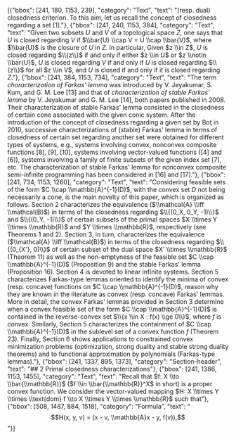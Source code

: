 [{"bbox": [241, 180, 1153, 239], "category": "Text", "text": "(resp. dual) closedness criterion. To this aim, let us recall the concept of closedness regarding a set [1]."}, {"bbox": [241, 240, 1153, 384], "category": "Text", "text": "Given two subsets $U$ and $V$ of a topological space $Z$, one says that $U$ is closed regarding $V$ if $\\bar{U} \\cap V = U \\cap \\bar{V}$, where $\\bar{U}$ is the closure of $U$ in $Z$. In particular, Given $z \\in Z$, $U$ is closed regarding $\\{z\\}$ if and only if either $z \\in U$ or $z \\notin \\bar{U}$, $U$ is closed regarding $V$ if and only if $U$ is closed regarding $\\{z\\}$ for all $z \\in V$, and $U$ is closed if and only if it is closed regarding $Z$."}, {"bbox": [241, 384, 1153, 734], "category": "Text", "text": "The term *characterization of Farkas' lemma* was introduced by V. Jeyakumar, S. Kum, and G. M. Lee [13] and that of *characterization of stable Farkas' lemma* by V. Jeyakumar and G. M. Lee [14], both papers published in 2008. Their characterization of stable Farkas' lemma consisted in the closedness of certain cone associated with the given conic system. After the introduction of the concept of closedness regarding a given set by Boţ in 2010, successive characterizations of (stable) Farkas' lemma in terms of closedness of certain set regarding another set were obtained for different types of systems, e.g., systems involving convex, nonconvex composite functions [8], [9], [10], systems involving vector-valued functions ([4] and [6]), systems involving a family of finite subsets of the given index set [7], etc. The characterization of stable Farkas' lemma for nonconvex composite semi-infinite programming has been considered in [16] and [17]."}, {"bbox": [241, 734, 1153, 1260], "category": "Text", "text": "Considering feasible sets of the form $C \\cap \\mathbb{A}^{-1}(D)$, with the convex set $D$ not being necessarily a cone, is the main novelty of this paper, which is organized as follows. Section 2 characterizes the equivalence ($\\mathcal{A} \\iff \\mathcal{B}$) in terms of the closedness regarding $\\{(0_X, 0_Y, -1)\\}$ and $\\{(0_Y, -1)\\}$ of certain subsets of the primal spaces $X \\times Y \\times \\mathbb{R}$ and $Y \\times \\mathbb{R}$, respectively (see Theorems 1 and 2). Section 3, in turn, characterizes the equivalence ($\\mathcal{A} \\iff \\mathcal{B}$) in terms of the closedness regarding $\\{(0_{X'}, 0)\\}$ of certain subset of the dual space $X' \\times \\mathbb{R}$ (Theorem 11) as well as the non-emptyness of the feasible set $C \\cap \\mathbb{A}^{-1}(D)$ (Proposition 9) and the stable Farkas' lemma (Proposition 16). Section 4 is devoted to linear infinite systems. Section 5 characterizes Farkas-type lemmas oriented to identify the minima of convex (resp. concave) functions on $C \\cap \\mathbb{A}^{-1}(D)$, reason why they are known in the literature as convex (resp. concave) Farkas' lemmas. More in detail, the convex Farkas' lemmas provided in Section 3 determine when a convex feasible set of the form $C \\cap \\mathbb{A}^{-1}(D)$ is contained in the reverse-convex set $\\{x \\in X : f(x) \\ge 0\\}$, where $f$ is convex. Similarly, Section 5 characterizes the containment of $C \\cap \\mathbb{A}^{-1}(D)$ in the sublevel set of a convex function $f$ (Theorem 23). Finally, Section 6 shows applications to constrained convex minimization problems (optimization, strong duality and stable strong duality theorems) and to functional approximation by polynomials (Farkas-type lemmas)."}, {"bbox": [241, 1337, 895, 1373], "category": "Section-header", "text": "## 2 Primal closedness characterizations"}, {"bbox": [241, 1386, 1153, 1455], "category": "Text", "text": "Recall that $f: X \\to \\bar{\\mathbb{R}}$ ($f \\in \\bar{\\mathbb{R}}^X$ in short) is a proper convex function. We consider the vector-valued mapping $H: X \\times Y \\times \\text{dom} f \\to X \\times Y \\times \\mathbb{R}$ such that"}, {"bbox": [508, 1487, 884, 1518], "category": "Formula", "text": "$$H(x, y, v) = (x - v, \\mathbb{A}x - y, f(v)),$$"}]